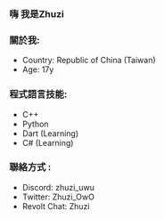 ### 嗨 我是Zhuzi

### 關於我:
- Country: Republic of China (Taiwan)
- Age: 17y

### 程式語言技能:
- C++
- Python
- Dart (Learning)
- C# (Learning)

### 聯絡方式 :
- Discord: zhuzi_uwu
- Twitter: Zhuzi_OwO
- Revolt Chat: Zhuzi

<!--
**Zhuzi-ouo/Zhuzi-ouo** is a ✨ _special_ ✨ repository because its `README.md` (this file) appears on your GitHub profile.

